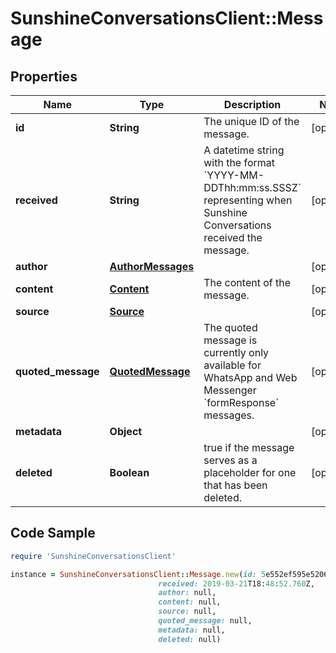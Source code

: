 # SunshineConversationsClient::Message

## Properties

Name | Type | Description | Notes
------------ | ------------- | ------------- | -------------
**id** | **String** | The unique ID of the message. | [optional] 
**received** | **String** | A datetime string with the format &#x60;YYYY-MM-DDThh:mm:ss.SSSZ&#x60; representing when Sunshine Conversations received the message. | [optional] 
**author** | [**AuthorMessages**](AuthorMessages.md) |  | [optional] 
**content** | [**Content**](Content.md) | The content of the message. | [optional] 
**source** | [**Source**](Source.md) |  | [optional] 
**quoted_message** | [**QuotedMessage**](QuotedMessage.md) | The quoted message is currently only available for WhatsApp and Web Messenger &#x60;formResponse&#x60; messages. | [optional] 
**metadata** | **Object** |  | [optional] 
**deleted** | **Boolean** | true if the message serves as a placeholder for one that has been deleted. | [optional] 

## Code Sample

```ruby
require 'SunshineConversationsClient'

instance = SunshineConversationsClient::Message.new(id: 5e552ef595e5206375bb835d,
                                 received: 2019-03-21T18:48:52.760Z,
                                 author: null,
                                 content: null,
                                 source: null,
                                 quoted_message: null,
                                 metadata: null,
                                 deleted: null)
```


